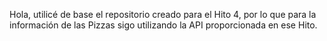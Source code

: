 Hola, utilicé de base el repositorio creado para el Hito 4, por lo que para la información de las Pizzas sigo utilizando la API proporcionada en ese Hito.
